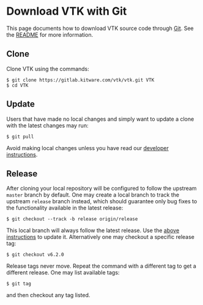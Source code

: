 Download VTK with Git
=====================

This page documents how to download VTK source code through [Git][].
See the [README](README.md) for more information.

[Git]: http://git-scm.com

Clone
-----

Clone VTK using the commands:

    $ git clone https://gitlab.kitware.com/vtk/vtk.git VTK
    $ cd VTK

Update
------

Users that have made no local changes and simply want to update a
clone with the latest changes may run:

    $ git pull

Avoid making local changes unless you have read our [developer instructions][].

[developer instructions]: develop.md

Release
-------

After cloning your local repository will be configured to follow the upstream
`master` branch by default.  One may create a local branch to track the
upstream `release` branch instead, which should guarantee only bug fixes to
the functionality available in the latest release:

    $ git checkout --track -b release origin/release

This local branch will always follow the latest release.
Use the [above instructions](#update) to update it.
Alternatively one may checkout a specific release tag:

    $ git checkout v6.2.0

Release tags never move.  Repeat the command with a different tag to get a
different release.  One may list available tags:

    $ git tag

and then checkout any tag listed.
